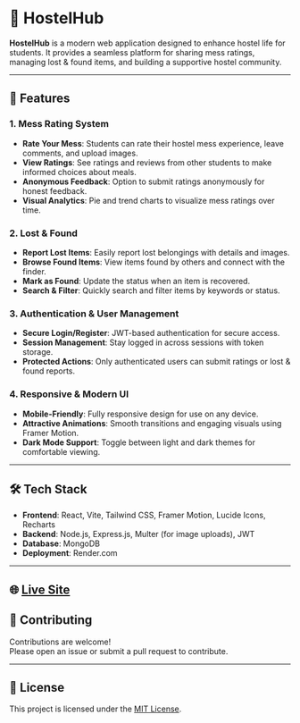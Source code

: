 # 🏡 HostelHub

**HostelHub** is a modern web application designed to enhance hostel life for students. It provides a seamless platform for sharing mess ratings, managing lost & found items, and building a supportive hostel community.

---

## 🚀 Features

### 1. Mess Rating System
- **Rate Your Mess**: Students can rate their hostel mess experience, leave comments, and upload images.
- **View Ratings**: See ratings and reviews from other students to make informed choices about meals.
- **Anonymous Feedback**: Option to submit ratings anonymously for honest feedback.
- **Visual Analytics**: Pie and trend charts to visualize mess ratings over time.

### 2. Lost & Found
- **Report Lost Items**: Easily report lost belongings with details and images.
- **Browse Found Items**: View items found by others and connect with the finder.
- **Mark as Found**: Update the status when an item is recovered.
- **Search & Filter**: Quickly search and filter items by keywords or status.

### 3. Authentication & User Management
- **Secure Login/Register**: JWT-based authentication for secure access.
- **Session Management**: Stay logged in across sessions with token storage.
- **Protected Actions**: Only authenticated users can submit ratings or lost & found reports.

### 4. Responsive & Modern UI
- **Mobile-Friendly**: Fully responsive design for use on any device.
- **Attractive Animations**: Smooth transitions and engaging visuals using Framer Motion.
- **Dark Mode Support**: Toggle between light and dark themes for comfortable viewing.

---

## 🛠️ Tech Stack

- **Frontend**: React, Vite, Tailwind CSS, Framer Motion, Lucide Icons, Recharts  
- **Backend**: Node.js, Express.js, Multer (for image uploads), JWT  
- **Database**: MongoDB 
- **Deployment**: Render.com  

---

**🌐 [Live Site](https://hostelhub-frontend.onrender.com)**
---


## 🤝 Contributing

Contributions are welcome!  
Please open an issue or submit a pull request to contribute.

---

## 📄 License

This project is licensed under the [MIT License](LICENSE).

